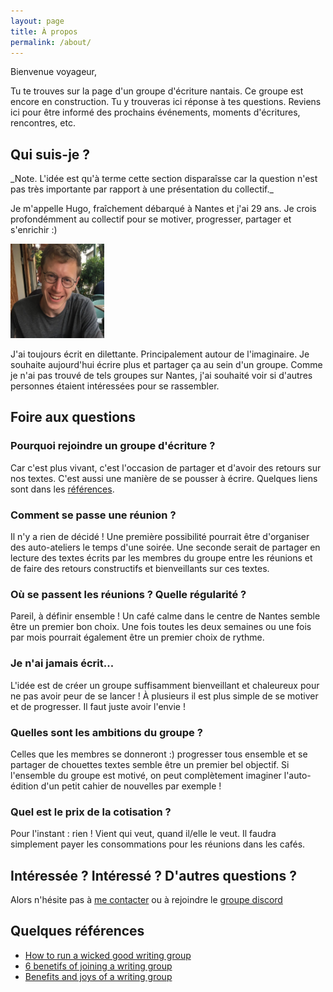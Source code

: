 ```yaml
---
layout: page
title: À propos
permalink: /about/
---
```


Bienvenue voyageur,

Tu te trouves sur la page d'un groupe d'écriture nantais. Ce groupe est encore en construction. Tu y trouveras ici réponse à tes questions. Reviens ici pour être informé des prochains événements, moments d'écritures, rencontres, etc.

## Qui suis-je ?

<span class="small-text">
_Note. L'idée est qu'à terme cette section disparaîsse car la question n'est pas très importante par rapport à une présentation du collectif._
</span>

Je m'appelle Hugo, fraîchement débarqué à Nantes et j'ai 29 ans. Je crois profondémment au collectif pour se motiver, progresser, partager et s'enrichir :)

<img src="images/hugo_crop.png" alt="hugo" width="150" class="circled"/>

J'ai toujours écrit en dilettante. Principalement autour de l'imaginaire. Je souhaite aujourd'hui écrire plus et partager ça au sein d'un groupe. Comme je n'ai pas trouvé de tels groupes sur Nantes, j'ai souhaité voir si d'autres personnes étaient intéressées pour se rassembler.

## Foire aux questions

### Pourquoi rejoindre un groupe d'écriture ?

Car c'est plus vivant, c'est l'occasion de partager et d'avoir des retours sur nos textes. C'est aussi une manière de se pousser à écrire. Quelques liens sont dans les [références](#quelques-références).

### Comment se passe une réunion ?

Il n'y a rien de décidé ! Une première possibilité pourrait être d'organiser des auto-ateliers le temps d'une soirée. Une seconde serait de partager en lecture des textes écrits par les membres du groupe entre les réunions et de faire des retours constructifs et bienveillants sur ces textes.

### Où se passent les réunions ? Quelle régularité ?

Pareil, à définir ensemble ! Un café calme dans le centre de Nantes semble être un premier bon choix. Une fois toutes les deux semaines ou une fois par mois pourrait également être un premier choix de rythme.

### Je n'ai jamais écrit...

L'idée est de créer un groupe suffisamment bienveillant et chaleureux pour ne pas avoir peur de se lancer ! À plusieurs il est plus simple de se motiver et de progresser. Il faut juste avoir l'envie !

### Quelles sont les ambitions du groupe ?

Celles que les membres se donneront :) progresser tous ensemble et se partager de chouettes textes semble être un premier bel objectif. Si l'ensemble du groupe est motivé, on peut complètement imaginer l'auto-édition d'un petit cahier de nouvelles par exemple !

### Quel est le prix de la cotisation ?

Pour l'instant : rien ! Vient qui veut, quand il/elle le veut. Il faudra simplement payer les consommations pour les réunions dans les cafés.

## Intéressée ? Intéressé ? D'autres questions ?

Alors n'hésite pas à [me contacter](mailto:hugo.viala@gmail.com) ou à rejoindre le [groupe discord]()


## Quelques références

* [How to run a wicked good writing group](https://docs.google.com/document/d/1nSHwVQqZWpMnXg4QjVpQfYW9A8k0sCbY_bce-CsqTvM/edit)
* [6 benetifs of joining a writing group](https://www.masterclass.com/articles/how-to-find-a-writing-group#6-benefits-of-joining-a-writing-group)
* [Benefits and joys of a writing group](https://medium.com/creative-humans/the-benefits-and-joys-of-a-writing-group-23463cca42cb)
